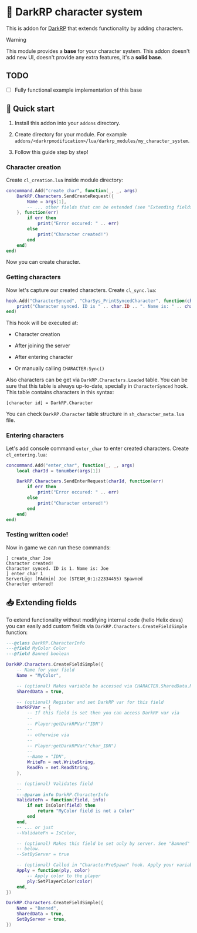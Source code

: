 # 👤 DarkRP character system

This is addon for [DarkRP](https://github.com/FPtje/DarkRP) that extends
functionality by adding characters.

> [!WARNING]
>
> This module provides a **base** for your character system. This addon doesn't
> add new UI, doesn't provide any extra features, it's a **solid base**.

## TODO

- [ ] Fully functional example implementation of this base

## 🚀 Quick start

1. Install this addon into your `addons` directory.

2. Create directory for your module. For example
   `addons/<darkrpmodification>/lua/darkrp_modules/my_character_system`.

3. Follow this guide step by step!

### Character creation

Create `cl_creation.lua` inside module directory:

```lua
concommand.Add("create_char", function(_, _, args)
    DarkRP.Characters.SendCreateRequest({
        Name = args[1],
        -- ... other fields that can be extended (see "Extending fields")
    }, function(err)
        if err then
            print("Error occured: " .. err)
        else
            print("Character created!")
        end
    end)
end)
```

Now you can create character.

### Getting characters

Now let's capture our created characters. Create `cl_sync.lua`:

```lua
hook.Add("CharacterSynced", "CharSys_PrintSyncedCharacter", function(char)
    print("Character synced. ID is " .. char.ID .. ". Name is: " .. char.Name)
end)
```

This hook will be executed at:

- Character creation

- After joining the server

- After entering character

- Or manually calling `CHARACTER:Sync()`

Also characters can be get via `DarkRP.Characters.Loaded` table. You can be
sure that this table is always up-to-date, specially in `CharacterSynced` hook.
This table contains characters in this syntax:

```
[character id] = DarkRP.Character
```

You can check `DarkRP.Character` table structure in `sh_character_meta.lua`
file.

### Entering characters

Let's add console command `enter_char` to enter created characters. Create
`cl_entering.lua`:

```lua
concommand.Add("enter_char", function(_, _, args)
    local charId = tonumber(args[1])

    DarkRP.Characters.SendEnterRequest(charId, function(err)
        if err then
            print("Error occured: " .. err)
        else
            print("Character entered!")
        end
    end)
end)
```

### Testing written code!

Now in game we can run these commands:

```
] create_char Joe
Character created!
Character synced. ID is 1. Name is: Joe
] enter_char 1
ServerLog: [FAdmin] Joe (STEAM_0:1:22334455) Spawned
Character entered!
```

## 📥 Extending fields

To extend functionality without modifying internal code (hello Helix devs) you
can easily add custom fields via `DarkRP.Characters.CreateFieldSimple`
function:

```lua
---@class DarkRP.CharacterInfo
---@field MyColor Color
---@field Banned boolean

DarkRP.Characters.CreateFieldSimple({
    -- Name for your field
    Name = "MyColor",

    -- (optional) Makes variable be accessed via CHARACTER.SharedData.MyColor
    SharedData = true,

    -- (optional) Register and set DarkRP var for this field
    DarkRPVar = {
        -- If this field is set then you can access DarkRP var via
        --
        -- Player:getDarkRPVar("IDN")
        --
        -- otherwise via
        --
        -- Player:getDarkRPVar("char_IDN")
        --
        --Name = "IDN",
        WriteFn = net.WriteString,
        ReadFn = net.ReadString,
    },

    -- (optional) Validates field
    --
    ---@param info DarkRP.CharacterInfo
    ValidateFn = function(field, info)
        if not IsColor(field) then
            return "MyColor field is not a Color"
        end
    end,
    -- ... or just
    --ValidateFn = IsColor,

    -- (optional) Makes this field be set only by server. See "Banned" field
    -- below.
    --SetByServer = true

    -- (optional) Called in "CharacterPreSpawn" hook. Apply your variable here!
    Apply = function(ply, color)
        -- Apply color to the player
        ply:SetPlayerColor(color)
    end,
})

DarkRP.Characters.CreateFieldSimple({
    Name = "Banned",
    SharedData = true,
    SetByServer = true,
})
```
